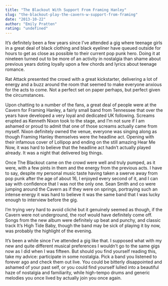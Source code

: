 ```yaml
---
title: "The Blackout With Support From Framing Hanley"
slug: "the-blackout-play-the-cavern-w-support-from-framing"
date: "2013-10-22"
author: "Emily Pratten"
rating: "undefined"
---
```


It’s definitely been a few years since I’ve attended a gig where teenage girls in a great deal of black clothing and black eyeliner have queued outside for hours to get as close as possible to their current pop punk hero. Doing it at nineteen turned out to be more of an activity in nostalgia than shame about previous years doting loyally upon a few chords and lyrics about teenage romance.

Rat Attack presented the crowd with a great kickstarter, delivering a lot of energy and a buzz around the room that seemed to make everyone anxious for the acts to come. Not a perfect set on paper perhaps, but perfect given the circumstances.

Upon chatting to a number of the fans, a great deal of people were at the Cavern for Framing Hanley, a fairly small band from Tennessee that over the years have developed a very loyal and dedicated UK following. Screams erupted as Kenneth Nixon took to the stage, and I’m not sure if I am ashamed or proud to admit that one of those screams actually came from myself. Nixon definitely owned the venue, everyone was singing along as though Framing Hanley themselves were the headline act. Opening with their infamous cover of Lollipop and ending on the still amazing Hear Me Now, it was hard to believe that the headline act hadn’t actually played already. It was a night that delivered big things.

Once The Blackout came on the crowd were well and truly pumped, as it were, with a few pints in them and the energy from the previous acts. I have to say, despite my personal music taste having taken a swerve away from pop punk after the age of about 16, I enjoyed every second of it, and I can say with confidence that I was not the only one. Sean Smith and co were jumping around the Cavern as if they were on springs, portraying such an intense energy it was hard to believe it was the same band that I was lucky enough to interview before the gig.

I’m trying very hard to avoid cliché but it genuinely seemed as though, if the Cavern were not underground, the roof would have definitely come off. Songs from the new album were definitely up beat and punchy, and classic track It’s High Tide Baby, though the band may be sick of playing it by now, was probably the highlight of the evening.

It’s been a while since I’ve attended a gig like that. I supposed what with my new and quite different musical preferences I wouldn’t go to the same gigs now as I did when I was fifteen. But should you find yourself reading this, take my advice: participate in some nostalgia. Pick a band you listened to forever ago and check them out live. You could be bitterly disappointed and ashamed of your past self, or you could find yourself lulled into a beautiful haze of nostalgia and familiarity, while high-tempo drums and generic melodies you once lived by actually join you once again.
